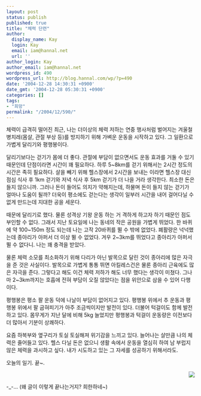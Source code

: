 ```yaml
---
layout: post
status: publish
published: true
title: "체력 단련"
author:
  display_name: Kay
  login: Kay
  email: iam@hannal.net
  url: ''
author_login: Kay
author_email: iam@hannal.net
wordpress_id: 490
wordpress_url: http://blog.hannal.com/wp/?p=490
date: '2004-12-28 14:30:31 +0900'
date_gmt: '2004-12-28 05:30:31 +0900'
categories: []
tags:
- "희망"
permalink: "/2004/12/590/"
---
```

<p>체력이 급격히 떨어진 최근, 나는 더이상의 체력 저하는 연중 행사처럼 벌어지는 겨울철 병치레(몸살, 관절 부상 등)를 방지하기 위해 가벼운 운동을 시작하고 있다. 그 일환으로 가볍게 달리기와 평행봉이다.</p>
<p>달리기보다는 걷기가 몸에 더 좋다. 관절에 부담이 없으면서도 운동 효과를 거둘 수 있기 때문인데 단점이라면 시간이 꽤 필요하다. 하루 5~8km를 걷기 위해서는 2시간 정도의 시간은 족히 필요하다. 살을 빼기 위해 헬스장에서 2시간을 보내는 이라면 헬스장 대신 점심 식사 후 1km 걷기와 저녁 식사 후 5km 걷기가 더 나을 거라 생각한다. 최소한 돈은 들지 않으니까. 그러나 돈이 들어도 의지가 약해지는데, 하물며 돈이 들지 않는 걷기가 얼마나 도움이 될까? 더욱이 평소에도 걷는다는 생각이 일부러 시간을 내어 걸어다닐 수 없게 만드는데 지대한 공을 세운다.</p>
<p>때문에 달리기로 했다. 물론 성격상 기왕 운동 하는 거 격하게 하고자 하기 때문인 점도 부인할 수 없다. 그래서 지난 토요일에 나는 동네의 작은 공원을 가볍게 뛰었다. 한 바퀴에 약 100~150m 정도 되는데 나는 고작 20바퀴를 뛸 수 밖에 없었다. 폐활량은 넉넉했는데 종아리가 아퍼서 더 이상 뛸 수 없었다. 겨우 2~3km를 뛰었다고 종아리가 아퍼서 뛸 수 없다니. 나는 꽤 충격을 받았다.</p>
<p>물론 체력 소모를 최소화하기 위해 다리가 아닌 발목으로 달린 것이 종아리에 많은 자극을 준 것은 사실이다. 발목으로 가볍게 통통 뛰면 아킬레스건은 물론 종아리 근육에도 많은 자극을 준다. 그렇다고 해도 이건 체력 저하가 해도 너무 했다는 생각이 미쳤다. 그나마 2~3km까지는 호흡에 전혀 부담이 오질 않았다는 점을 위안으로 삼을 수 있어 다행이다.</p>
<p>평행봉은 평소 팔 운동 덕에 나날이 부담이 없어지고 있다. 평행봉 위에서 추 운동과 평행봉 위에서 팔 굽혀피기가 아주 조금씩이지만 발전이 있다. 더불어 턱걸이도 함께 발전하고 있다. 몸무게가 지난 달에 비해 5kg 늘었지만 평행봉과 턱걸이 운동량은 이전보다 더 많아서 기분이 상쾌하다.</p>
<p>요즘 하복부와 옆구리가 토실 토실해져 위기감을 느끼고 있다. 늘어나는 살만큼 나의 체력은 줄어들고 있다. 헬스 다닐 돈은 없으니 생활 속에서 운동을 열심히 하여 남 부럽지 않은 체력을 과시하고 싶다. 내가 시도하고 있는 그 자세를 성공하기 위해서라도.</p>
<p>오늘의 일기. 끝~.</p>
<p align="right"><img src="http://blog.hannal.com/tt-attach/1228/041228141417299004/455890.jpg"></p>
<p>-_-... (왜 글이 이렇게 끝나는거지? 희한하네~)</p>
